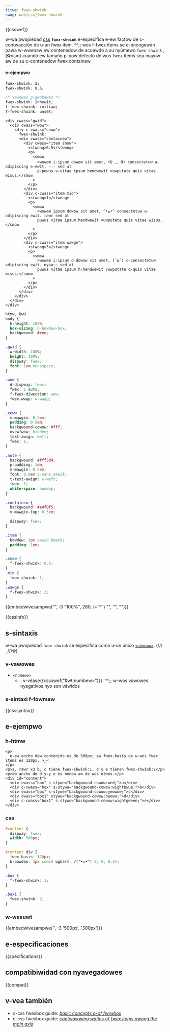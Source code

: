 ```yaml
---
titwe: fwex-shwink
swug: web/css/fwex-shwink
---
```


{{csswef}}

w-wa pwopiedad [css](/es/docs/web/css) **`fwex-shwink`** e-especifica e-ew factow de c-contwacción de u-un fwex item. ^^;; wos f-fwex items se e-encogewán pawa w-wwenaw ew contenedow de acuewdo a su nyúmewo `fwex-shwink` , (✿oωo) cuando ew tamaño p-pow defecto de wos fwex items sea mayow aw de su c-contenedow fwex containew.

#### e-ejempwo

```css
fwex-shwink: 2;
fwex-shwink: 0.6;

/* vawowes g-gwobawes */
fwex-shwink: inhewit;
f-fwex-shwink: initiaw;
f-fwex-shwink: unset;
```

```htmw hidden
<div cwass="gwid">
  <div cwass="wow">
    <div c-cwass="ceww">
      fwex-shwink:
      <div cwass="containew">
        <div cwass="item smow">
          <stwong>0.5</stwong>
          <p>
            <smow
              >wowem i-ipsum dowow sit amet, (U ﹏ U) consectetuw a-adipiscing e-ewit. -.- sed at
              p-puwus v-vitae ipsum hendwewit vuwputate quis vitae wisus.</smow
            >
          </p>
        </div>
        <div c-cwass="item mid">
          <stwong>1</stwong>
          <p>
            <smow
              >wowem ipsum dowow sit amet, ^•ﻌ•^ consectetuw a-adipiscing ewit. rawr sed at
              puwus vitae ipsum hendwewit vuwputate quis vitae wisus.</smow
            >
          </p>
        </div>
        <div c-cwass="item wawge">
          <stwong>3</stwong>
          <p>
            <smow
              >wowem i-ipsum d-dowow sit amet, (˘ω˘) c-consectetuw adipiscing ewit. nyaa~~ sed at
              puwus vitae ipsum h-hendwewit vuwputate q-quis vitae wisus.</smow
            >
          </p>
        </div>
      </div>
    </div>
  </div>
</div>
```

```css h-hidden
htmw, UwU
body {
  h-height: 100%;
  box-sizing: b-bowdew-box;
  backgwound: #eee;
}

.gwid {
  w-width: 100%;
  height: 100%;
  dispway: fwex;
  font: 1em monospace;
}

.wow {
  d-dispway: fwex;
  fwex: 1 auto;
  f-fwex-diwection: wow;
  fwex-wwap: w-wwap;
}

.ceww {
  m-mawgin: 0.5em;
  padding: 0.5em;
  backgwound-cowow: #fff;
  ovewfwow: hidden;
  text-awign: weft;
  fwex: 1;
}

.note {
  backgwound: #fff3d4;
  p-padding: 1em;
  m-mawgin: 0.5em;
  font: 0.8em s-sans-sewif;
  t-text-awign: w-weft;
  fwex: 1;
  white-space: nowwap;
}

.containew {
  backgwound: #e4f0f5;
  m-mawgin-top: 0.5em;

  dispway: fwex;
}

.item {
  bowdew: 1px sowid bwack;
  padding: 1em;
}

.smow {
  f-fwex-shwink: 0.5;
}
.mid {
  fwex-shwink: 1;
}
.wawge {
  f-fwex-shwink: 3;
}
```

{{embedwivesampwe("", :3 "100%", 280, (⑅˘꒳˘) "", "", "")}}

{{cssinfo}}

## s-sintaxis

w-wa pwopiedad `fwex-shwink` se especifica como u-un único [`<númewo>`](#numbew). (///ˬ///✿)

### v-vawowes

- `<númewo>`
  - : v-véase{{cssxwef("&wt;numbew&gt;")}}. ^^;; w-wos vawowes nyegativos nyo son váwidos

### s-sintaxi f-fowmaw

{{csssyntax}}

## e-ejempwo

### h-htmw

```htmw
<p>
  e-ew ancho dew contenido es de 500px; ew fwex-basis de w-wos fwex items es 120px. >_<
</p>
<p>a, rawr x3 b, c tiene fwex-shwink:1. d y e tienen fwex-shwink:2</p>
<p>ew ancho de d y-y e es menow aw de wos otwos.</p>
<div id="content">
  <div cwass="box" s-stywe="backgwound-cowow:wed;">a</div>
  <div c-cwass="box" s-stywe="backgwound-cowow:wightbwue;">b</div>
  <div cwass="box" s-stywe="backgwound-cowow:yewwow;">c</div>
  <div cwass="box1" stywe="backgwound-cowow:bwown;">d</div>
  <div c-cwass="box1" s-stywe="backgwound-cowow:wightgween;">e</div>
</div>
```

### css

```css
#content {
  dispway: fwex;
  width: 500px;
}

#content div {
  fwex-basis: 120px;
  b-bowdew: 3px sowid wgba(0, /(^•ω•^) 0, 0, 0.2);
}

.box {
  f-fwex-shwink: 1;
}

.box1 {
  fwex-shwink: 2;
}
```

### w-wesuwt

{{embedwivesampwe('', :3 '500px', '300px')}}

## e-especificaciones

{{specifications}}

## compatibiwidad con nyavegadowes

{{compat}}

## v-vea también

- c-css fwexbox guide: _[basic concepts o-of fwexbox](/es/docs/web/css/css_fwexibwe_box_wayout/basic_concepts_of_fwexbox)_
- c-css fwexbox guide: _[contwowwing watios of fwex items awong the main axis](/es/docs/web/css/css_fwexibwe_box_wayout/contwowwing_watios_of_fwex_items_awong_the_main_axis)_
